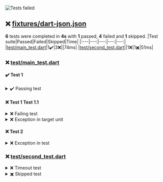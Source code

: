 ![Tests failed](https://img.shields.io/badge/tests-1%20passed%2C%204%20failed%2C%201%20skipped-critical)
## ❌ <a id="user-content-r0" href="#r0">fixtures/dart-json.json</a>
**6** tests were completed in **4s** with **1** passed, **4** failed and **1** skipped.
|Test suite|Passed|Failed|Skipped|Time|
|:---|---:|---:|---:|---:|
|[test/main_test.dart](#r0s0)|1✔️|3❌||74ms|
|[test/second_test.dart](#r0s1)||1❌|1✖️|51ms|
### ❌ <a id="user-content-r0s0" href="#r0s0">test/main_test.dart</a>

#### ✔️ Test 1
<details><summary>  ✔️ Passing test</summary>
</details>

#### ❌ Test 1 Test 1.1
<details><summary>  ❌ Failing test</summary>
error:

```
Expected: <2>
  Actual: <1>

```

</details>
<details><summary>  ❌ Exception in target unit</summary>
error:

```
Exception: Some error
```

</details>

#### ❌ Test 2
<details><summary>  ❌ Exception in test</summary>
error:

```
Exception: Some error
```

</details>


### ❌ <a id="user-content-r0s1" href="#r0s1">test/second_test.dart</a>
<details><summary>❌ Timeout test</summary>
error:

```
TimeoutException after 0:00:00.000001: Test timed out after 0 seconds.
```

</details>
<details><summary>✖️ Skipped test</summary>
</details>

